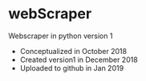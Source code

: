 # webScraper
Webscraper in python version 1

- Conceptualized in October 2018  
- Created version1 in December 2018  
- Uploaded to github in Jan 2019
